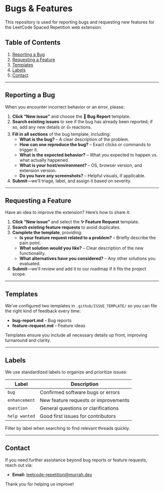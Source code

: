 # Bugs & Features

This repository is used for reporting bugs and requesting new features for the LeetCode Spaced Repetition web extension.

## Table of Contents

1. [Reporting a Bug](#reporting-a-bug)  
2. [Requesting a Feature](#requesting-a-feature)  
3. [Templates](#templates)  
4. [Labels](#labels)  
5. [Contact](#contact)  

---

## Reporting a Bug

When you encounter incorrect behavior or an error, please:

1. **Click “New issue”** and choose the **🐛 Bug Report** template.  
2. **Search existing issues** to see if the bug has already been reported; if so, add any new details or 👍 reactions.  
3. **Fill in all sections** of the bug template, including:  
   * **What is the bug?** – A clear description of the problem.  
   * **How can one reproduce the bug?** – Exact clicks or commands to trigger it.  
   * **What is the expected behavior?** – What you expected to happen vs. what actually happened.  
   * **What is your host/environment?** – OS, browser version, and extension version.  
   * **Do you have any screenshots?** – Helpful visuals, if applicable.  
4. **Submit**—we’ll triage, label, and assign it based on severity.

---

## Requesting a Feature

Have an idea to improve the extension? Here’s how to share it:

1. **Click “New issue”** and select the **✨ Feature Request** template.  
2. **Search existing feature requests** to avoid duplicates.  
3. **Complete the template**, providing:  
   * **Is your feature request related to a problem?** – Briefly describe the pain point.  
   * **What solution would you like?** – Clear description of the new functionality.  
   * **What alternatives have you considered?** – Any other solutions you evaluated.  
4. **Submit**—we’ll review and add it to our roadmap if it fits the project scope.

---

## Templates

We’ve configured two templates in `.github/ISSUE_TEMPLATE/` so you can file the right kind of feedback every time:

* **bug-report.md** – Bug reports  
* **feature-request.md** – Feature ideas  

Templates ensure you include all necessary details up front, improving turnaround and clarity.

---

## Labels

We use standardized labels to organize and prioritize issues:

| Label         | Description                                  |
| ------------- | -------------------------------------------- |
| `bug`         | Confirmed software bugs or errors            |
| `enhancement` | New feature requests or improvements         |
| `question`    | General questions or clarifications          |
| `help wanted` | Good first issues for contributors           |

Filter by label when searching to find relevant threads quickly.

---

## Contact

If you need further assistance beyond bug reports or feature requests, reach out via:

* **Email:** [leetcode-repetition@murrah.dev](mailto:leetcode-repetition@murrah.dev)

Thank you for helping us improve!
